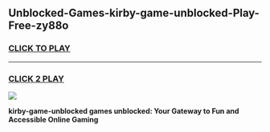 
## Unblocked-Games-kirby-game-unblocked-Play-Free-zy88o
<h3>
<a href="https://premium76.site?title=kirby-game-unblocked&ref=15A">CLICK TO PLAY</a></h3>
<hr>

<h3>
<a href="https://premium76.site?title=kirby-game-unblocked&ref=15A">CLICK 2 PLAY</a>
  
</h3>

<a href="https://premium76.site?title=kirby-game-unblocked&ref=15A"><img src="https://clearcache.store/games.png"></a>


**kirby-game-unblocked games unblocked: Your Gateway to Fun and Accessible Online Gaming**
